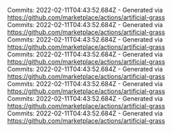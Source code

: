 Commits: 2022-02-11T04:43:52.684Z - Generated via https://github.com/marketplace/actions/artificial-grass
<br>
Commits: 2022-02-11T04:43:52.684Z - Generated via https://github.com/marketplace/actions/artificial-grass
<br>
Commits: 2022-02-11T04:43:52.684Z - Generated via https://github.com/marketplace/actions/artificial-grass
<br>
Commits: 2022-02-11T04:43:52.684Z - Generated via https://github.com/marketplace/actions/artificial-grass
<br>
Commits: 2022-02-11T04:43:52.684Z - Generated via https://github.com/marketplace/actions/artificial-grass
<br>
Commits: 2022-02-11T04:43:52.684Z - Generated via https://github.com/marketplace/actions/artificial-grass
<br>
Commits: 2022-02-11T04:43:52.684Z - Generated via https://github.com/marketplace/actions/artificial-grass
<br>
Commits: 2022-02-11T04:43:52.684Z - Generated via https://github.com/marketplace/actions/artificial-grass
<br>
